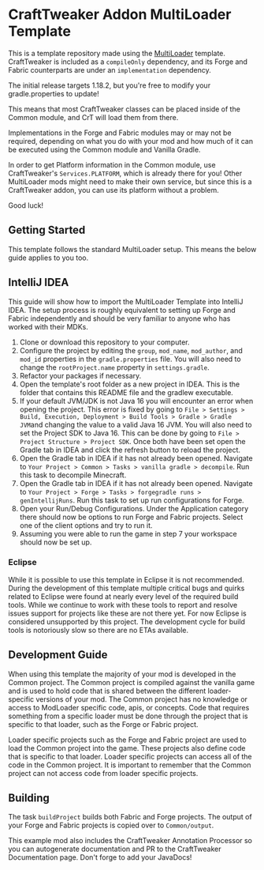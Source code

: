 # CraftTweaker Addon MultiLoader Template

This is a template repository made using the [MultiLoader](https://github.com/jaredlll08/MultiLoader-Template) template. CraftTweaker is included as a `compileOnly` dependency, and its Forge and Fabric counterparts are under an `implementation` dependency.

The initial release targets 1.18.2, but you're free to modify your gradle.properties to update!

This means that most CraftTweaker classes can be placed inside of the Common module, and CrT will load them from there.

Implementations in the Forge and Fabric modules may or may not be required, depending on what you do with your mod and how much of it can be executed using the Common module and Vanilla Gradle.

In order to get Platform information in the Common module, use CraftTweaker's `Services.PLATFORM`, which is already there for you! Other MultiLoader mods might need to make their own service, but since this is a CraftTweaker addon, you can use its platform without a problem.

Good luck!

## Getting Started

This template follows the standard MultiLoader setup. This means the below guide applies to you too.

## IntelliJ IDEA
This guide will show how to import the MultiLoader Template into IntelliJ IDEA. The setup process is roughly equivalent to setting up Forge and Fabric independently and should be very familiar to anyone who has worked with their MDKs.

1. Clone or download this repository to your computer.
2. Configure the project by editing the `group`, `mod_name`, `mod_author`, and `mod_id` properties in the `gradle.properties` file. You will also need to change the `rootProject.name`  property in `settings.gradle`.
3. Refactor your packages if necessary.
4. Open the template's root folder as a new project in IDEA. This is the folder that contains this README file and the gradlew executable.
5. If your default JVM/JDK is not Java 16 you will encounter an error when opening the project. This error is fixed by going to `File > Settings > Build, Execution, Deployment > Build Tools > Gradle > Gradle JVM`and changing the value to a valid Java 16 JVM. You will also need to set the Project SDK to Java 16. This can be done by going to `File > Project Structure > Project SDK`. Once both have been set open the Gradle tab in IDEA and click the refresh button to reload the project.
6. Open the Gradle tab in IDEA if it has not already been opened. Navigate to `Your Project > Common > Tasks > vanilla gradle > decompile`. Run this task to decompile Minecraft.
7. Open the Gradle tab in IDEA if it has not already been opened. Navigate to `Your Project > Forge > Tasks > forgegradle runs > genIntellijRuns`. Run this task to set up run configurations for Forge.
8. Open your Run/Debug Configurations. Under the Application category there should now be options to run Forge and Fabric projects. Select one of the client options and try to run it.
9. Assuming you were able to run the game in step 7 your workspace should now be set up.

### Eclipse
While it is possible to use this template in Eclipse it is not recommended. During the development of this template multiple critical bugs and quirks related to Eclipse were found at nearly every level of the required build tools. While we continue to work with these tools to report and resolve issues support for projects like these are not there yet. For now Eclipse is considered unsupported by this project. The development cycle for build tools is notoriously slow so there are no ETAs available.

## Development Guide
When using this template the majority of your mod is developed in the Common project. The Common project is compiled against the vanilla game and is used to hold code that is shared between the different loader-specific versions of your mod. The Common project has no knowledge or access to ModLoader specific code, apis, or concepts. Code that requires something from a specific loader must be done through the project that is specific to that loader, such as the Forge or Fabric project.

Loader specific projects such as the Forge and Fabric project are used to load the Common project into the game. These projects also define code that is specific to that loader. Loader specific projects can access all of the code in the Common project. It is important to remember that the Common project can not access code from loader specific projects.

## Building
The task `buildProject` builds both Fabric and Forge projects.
The output of your Forge and Fabric projects is copied over to `Common/output`.

This example mod also includes the CraftTweaker Annotation Processor so you can autogenerate documentation and PR to the CraftTweaker Documentation page.
Don't forge to add your JavaDocs!
